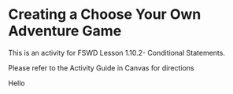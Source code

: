 # Creating a Choose Your Own Adventure Game

This is an activity for FSWD Lesson 1.10.2- Conditional Statements.

Please refer to the Activity Guide in Canvas for directions
 
 Hello